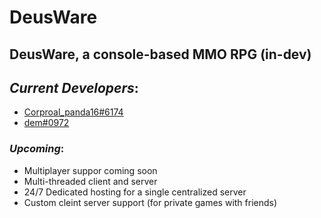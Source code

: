 # DeusWare
DeusWare, a console-based MMO RPG (in-dev)
---
## ___Current Developers___:
* [Corproal_panda16#6174](https://discord.com/users/354992856609325058)
* [dem#0972](https://discord.com/users/663934043452080129)

### ___Upcoming___:
 - Multiplayer suppor coming soon
 - Multi-threaded client and server
 - 24/7 Dedicated hosting for a single centralized server
 - Custom cleint server support (for private games with friends)
